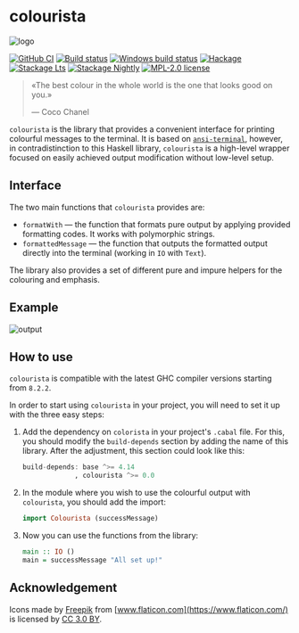 # colourista

![logo](https://user-images.githubusercontent.com/4276606/74611761-e7d69c80-50f6-11ea-8065-c9da0371b9bf.png)

[![GitHub CI](https://github.com/kowainik/colourista/workflows/CI/badge.svg)](https://github.com/kowainik/colourista/actions)
[![Build status](https://img.shields.io/travis/kowainik/colourista.svg?logo=travis)](https://travis-ci.org/kowainik/colourista)
[![Windows build status](https://ci.appveyor.com/api/projects/status/github/kowainik/colourista?branch=master&svg=true)](https://ci.appveyor.com/project/kowainik/colourista)
[![Hackage](https://img.shields.io/hackage/v/colourista.svg?logo=haskell)](https://hackage.haskell.org/package/colourista)
[![Stackage Lts](http://stackage.org/package/colourista/badge/lts)](http://stackage.org/lts/package/colourista)
[![Stackage Nightly](http://stackage.org/package/colourista/badge/nightly)](http://stackage.org/nightly/package/colourista)
[![MPL-2.0 license](https://img.shields.io/badge/license-MPL--2.0-blue.svg)](LICENSE)

> «The best colour in the whole world is the one that looks good on you.»
>
> — Coco Chanel

`colourista` is the library that provides a convenient interface for printing
colourful messages to the terminal. It is based on
[`ansi-terminal`](https://hackage.haskell.org/package/ansi-terminal), however,
in contradistinction to this Haskell library, `colourista` is a high-level
wrapper focused on easily achieved output modification without low-level setup.

## Interface

The two main functions that `colourista` provides are:

 * `formatWith` — the function that formats pure output by applying provided
   formatting codes. It works with polymorphic strings.
 * `formattedMessage` — the function that outputs the formatted output directly
   into the terminal (working in `IO` with `Text`).

The library also provides a set of different pure and impure helpers for the
colouring and emphasis.

## Example

![output](https://user-images.githubusercontent.com/8126674/74609327-0a5dbb00-50e1-11ea-8c4b-2db4ab5b42a2.png)

## How to use

`colourista` is compatible with the latest GHC compiler versions starting from `8.2.2`.

In order to start using `colourista` in your project, you will need to set it up with the three easy steps:

1. Add the dependency on `colorista` in your project's `.cabal` file. For this,
   you should modify the `build-depends` section by adding the name of this
   library. After the adjustment, this section could look like this:

   ```haskell
   build-depends: base ^>= 4.14
                , colourista ^>= 0.0
   ```
2. In the module where you wish to use the colourful output with `colourista`,
   you should add the import:

   ```haskell
   import Colourista (successMessage)
   ```
3. Now you can use the functions from the library:

   ```haskell
   main :: IO ()
   main = successMessage "All set up!"
   ```

## Acknowledgement

Icons made by [Freepik](http://www.freepik.com) from [www.flaticon.com](https://www.flaticon.com/) is licensed by [CC 3.0 BY](http://creativecommons.org/licenses/by/3.0/).
